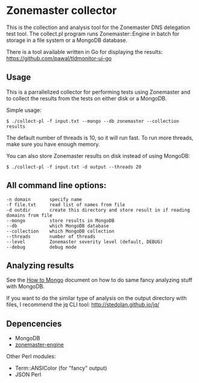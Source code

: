# Zonemaster collector

This is the collection and analysis tool for the Zonemaster DNS delegation
test tool. The collect.pl program runs Zonemaster::Engine in batch for
storage in a file system or a MongoDB database.

There is a tool available written in Go for displaying the results:
https://github.com/pawal/tldmonitor-ui-go

## Usage

This is a parrallelized collector for performing tests using Zonemaster
and to collect the results from the tests on either disk or a MongoDB.

Simple usage:

    $ ./collect-pl -f input.txt --mongo --db zonemaster --collection results

The default number of threads is 10, so it will run fast. To run more threads,
make sure you have enough memory.

You can also store Zonemaster results on disk instead of using MongoDB:

    $ ./collect-pl -f input.txt -d output --threads 20


## All command line options:

    -n domain       specify name
    -f file.txt     read list of names from file
    -d outdir       create this directory and store result in if reading domains from file
    --mongo         store results in MongoDB
    --db            which MongoDB database
    --collection    which MongoDB collection
    --threads       number of threads
    --level         Zonemaster severity level (default, DEBUG)
    --debug         debug mode


## Analyzing results

See the [How to Mongo](howtomongo.md) document on how to do same fancy
analyzing stuff with MongoDB.

If you want to do the similar type of analysis on the output directory
with files, I recommend the jq CLI tool: http://stedolan.github.io/jq/


## Depencencies

 * MongoDB
 * [zonemaster-engine](https://github.com/dotse/zonemaster-engine)

Other Perl modules:

 * Term::ANSIColor (for "fancy" output)
 * JSON Perl
